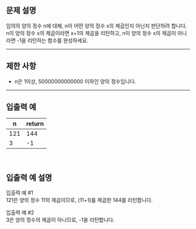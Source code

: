 ## 문제 설명

임의의 양의 정수 n에 대해, n이 어떤 양의 정수 x의 제곱인지 아닌지 판단하려 합니다.\
n이 양의 정수 x의 제곱이라면 x+1의 제곱을 리턴하고, n이 양의 정수 x의 제곱이 아니라면 -1을 리턴하는 함수를 완성하세요.

---

## 제한 사항

- n은 1이상, 50000000000000 이하인 양의 정수입니다.

---

## 입출력 예
n|return
|---|---|
121|144
3|-1


<br>

## 입출력 예 설명

입출력 예 #1\
121은 양의 정수 11의 제곱이므로, (11+1)를 제곱한 144를 리턴합니다.

입출력 예 #2\
3은 양의 정수의 제곱이 아니므로, -1을 리턴합니다.